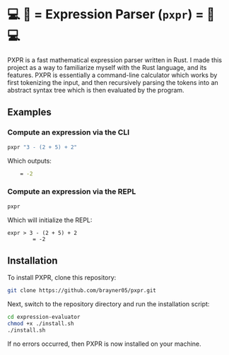 # 💻 🧮 = Expression Parser (`pxpr`) = 🧮 💻
PXPR is a fast mathematical expression parser written in Rust. I made this project as a way to familiarize myself with the Rust language, and its features. PXPR is essentially a command-line calculator which works by first tokenizing the input, and then recursively parsing the tokens into an abstract syntax tree which is then evaluated by the program.

## Examples
### Compute an expression via the CLI
```sh
pxpr "3 - (2 + 5) + 2"
```
Which outputs:
```sh
    = -2
```

### Compute an expression via the REPL
```sh
pxpr
```
Which will initialize the REPL:
```
expr > 3 - (2 + 5) + 2
        = -2
```

## Installation
To install PXPR, clone this repository:
```sh
git clone https://github.com/brayner05/pxpr.git
```

Next, switch to the repository directory and run the installation script:
```sh
cd expression-evaluator
chmod +x ./install.sh
./install.sh
```

If no errors occurred, then PXPR is now installed on your machine.